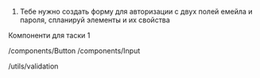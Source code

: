 1.  Тебе нужно создать форму для авторизации с двух полей емейла и пароля, спланируй элементы и их свойства

Компоненти для таски 1

/components/Button
/components/Input

/utils/validation

